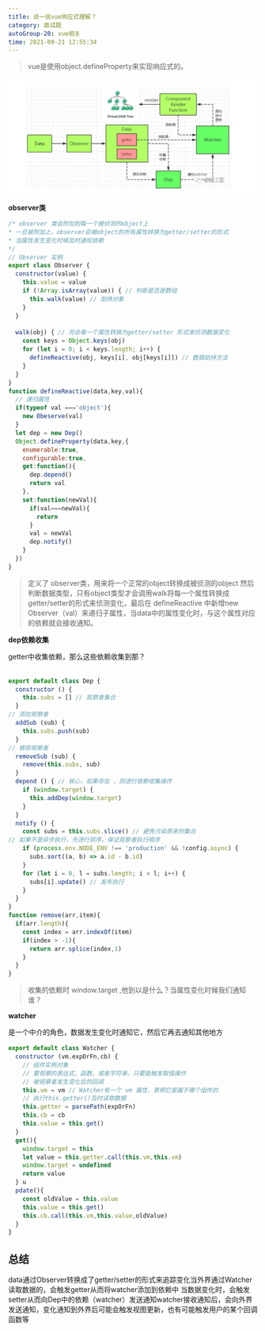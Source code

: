 ```yaml
---
title: 说一说vue响应式理解？
category: 面试题
autoGroup-20: vue相关
time: 2021-09-21 12:55:34
---
```


> vue是使用object.defineProperty来实现响应式的。

![image-20210921124458257](assets/image-20210921124458257.png)

**observer类**  

```javascript
/* observer 类会附加到每一个被侦测的object上
* 一旦被附加上，observer会被object的所有属性转换为getter/setter的形式
* 当属性发生变化时候及时通知依赖
*/
// Observer 实例
export class Observer {
  constructor(value) {
    this.value = value
    if (!Array.isArray(value)) { // 判断是否是数组
      this.walk(value) // 劫持对象
    }
  }

  walk(obj) { // 将会每一个属性转换为getter/setter 形式来侦测数据变化
    const keys = Object.keys(obj)
    for (let i = 0; i < keys.length; i++) {
      defineReactive(obj, keys[i], obj[keys[i]]) // 数据劫持方法
    }
  }
}
function defineReactive(data,key,val){
  // 递归属性
  if(typeof val ==='object'){
    new Obeserve(val)
  }
  let dep = new Dep()
  Object.defineProperty(data,key,{
    enumerable:true,
    configurable:true,
    get:function(){
      dep.depend()
      return val
    },
    set:function(newVal){
      if(val===newVal){
        return
      } 
      val = newVal
      dep.notify()
    }
  })
}
```

> 定义了 observer类，用来将一个正常的object转换成被侦测的object 然后判断数据类型，只有object类型才会调用walk将每一个属性转换成getter/setter的形式来侦测变化，最后在 defineReactive 中新增new Observer（val）来递归子属性，当data中的属性变化时，与这个属性对应的依赖就会接收通知。

**dep依赖收集**  

getter中收集依赖，那么这些依赖收集到那？  

```javascript

export default class Dep {
  constructor () {
    this.subs = [] // 观察者集合
  }
// 添加观察者
  addSub (sub) {
    this.subs.push(sub)
  }
// 移除观察者
  removeSub (sub) {
    remove(this.subs, sub)
  } 
  depend () { // 核心，如果存在 ，则进行依赖收集操作
    if (window.target) {
      this.addDep(window.target)
    }
  } 
  notify () {
    const subs = this.subs.slice() // 避免污染原来的集合
// 如果不是异步执行，先进行排序，保证观察者执行顺序
    if (process.env.NODE_ENV !== 'production' && !config.async) {
      subs.sort((a, b) => a.id - b.id)
    } 
    for (let i = 0, l = subs.length; i < l; i++) {
      subs[i].update() // 发布执行
    }
  }
} 
function remove(arr,item){
  if(arr.length){
    const index = arr.indexOf(item)
    if(index > -1){
      return arr.splice(index,1)
    }
  }
}
```

> 收集的依赖时 window.target ,他到以是什么？当属性变化时候我们通知谁？  

**watcher**  

是一个中介的角色，数据发生变化时通知它，然后它再去通知其他地方  

```javascript
export default class Watcher {
  constructor (vm,expOrFn,cb) {
    // 组件实例对象
    // 要观察的表达式，函数，或者字符串，只要能触发取值操作
    // 被观察者发生变化后的回调
    this.vm = vm // Watcher有一个 vm 属性，表明它是属于哪个组件的
    // 执行this.getter()及时读取数据
    this.getter = parsePath(expOrFn)
    this.cb = cb
    this.value = this.get()
  }
  get(){
    window.target = this
    let value = this.getter.call(this.vm,this.vm)
    window.target = undefined
    return value
  } u
  pdate(){
    const oldValue = this.value
    this.value = this.get()
    this.cb.call(this.vm,this.value,oldValue)
  }
}
```

## 总结

data通过Observer转换成了getter/setter的形式来追踪变化当外界通过Watcher读取数据的，会触发getter从而将watcher添加到依赖中
当数据变化时，会触发setter从而向Dep中的依赖（watcher）发送通知watcher接收通知后，会向外界发送通知，变化通知到外界后可能会触发视图更新，也有可能触发用户的某个回调函数等  

